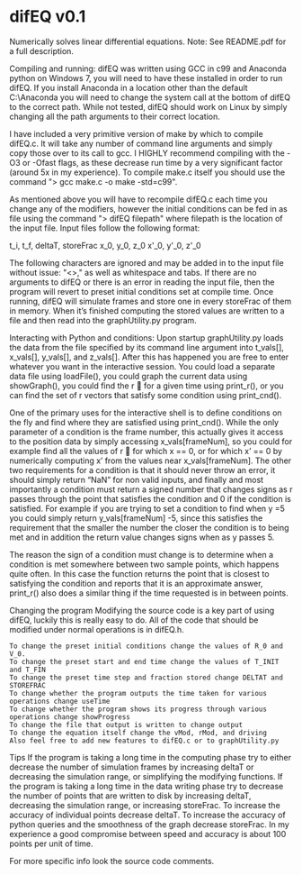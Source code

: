 # difEQ v0.1
Numerically solves linear differential equations.
Note: See README.pdf for a full description.

Compiling and running:
 difEQ was written using GCC in c99 and Anaconda python on Windows 7, you will need to have these installed in order to run difEQ. If you install Anaconda in a location other than the default C:\Anaconda you will need to change the system call at the bottom of difEQ to the correct path. While not tested, difEQ should work on Linux by simply changing all the path arguments to their correct location.
    
 I have included a very primitive version of make by which to compile difEQ.c. It will take any number of command line arguments and simply copy those over to its call to gcc. I HIGHLY recommend compiling with the -O3 or -Ofast flags, as these decrease run time by a very significant factor (around 5x in my experience). To compile make.c itself you should use the command "> gcc make.c -o make -std=c99".
  
 As mentioned above you will have to recompile difEQ.c each time you change any of the modifiers, however the initial conditions can be fed in as file using the command "> difEQ filepath" where filepath is the location of the input file. Input files follow the following format:

t_i, t_f, deltaT, storeFrac
 x_0, y_0, z_0
x'_0, y'_0, z'_0

The following characters are ignored and may be added in to the input file without issue: "<>," as well as whitespace and tabs. If there are no arguments to difEQ or there is an error in reading the input file, then the program will revert to preset initial conditions set at compile time. Once running, difEQ will simulate frames and store one in every storeFrac of them in memory. When it’s finished computing the stored values are written to a file and then read into the graphUtility.py program.


Interacting with Python and conditions:
Upon startup graphUtility.py loads the data from the file specified by its command line argument into t_vals[], x_vals[], y_vals[], and z_vals[]. After this has happened you are free to enter whatever you want in the interactive session. You could load a separate data file using loadFile(), you could graph the current data using showGraph(), you could find the r ⃗ for a given time using print_r(), or you can find the set of r vectors that satisfy some condition using print_cnd(). 

One of the primary uses for the interactive shell is to define conditions on the fly and find where they are satisfied using print_cnd(). While the only parameter of a condition is the frame number, this actually gives it access to the position data by simply accessing x_vals[frameNum], so you could for example find all the values of r ⃗ for which x == 0, or for which x’ == 0 by numerically computing x’ from the values near x_vals[frameNum]. The other two requirements for a condition is that it should never throw an error, it should simply return “NaN” for non valid inputs, and finally and most importantly a condition must return a signed number that changes signs as r passes through the point that satisfies the condition and 0 if the condition is satisfied. For example if you are trying to set a condition to find when y =5 you could simply return y_vals[frameNum] -5,  since this satisfies the requirement that the smaller the number the closer the condition is to being met and in addition the return value changes signs when as y passes 5.

 The reason the sign of a condition must change is to determine when a condition is met somewhere between two sample points, which happens quite often. In this case the function returns the point that is closest to satisfying the condition and reports that it is an approximate answer, print_r() also does a similar thing if the time requested is in between points.


Changing the program
Modifying the source code is a key part of using difEQ, luckily this is really easy to do. All of the code that should be modified under normal operations is in difEQ.h. 

	To change the preset initial conditions change the values of R_0 and V_0.
	To change the preset start and end time change the values of T_INIT and T_FIN
	To change the preset time step and fraction stored change DELTAT and STOREFRAC
	To change whether the program outputs the time taken for various operations change useTime
	To change whether the program shows its progress through various operations change showProgress
	To change the file that output is written to change output
	To change the equation itself change the vMod, rMod, and driving
	Also feel free to add new features to difEQ.c or to graphUtility.py


Tips 
	If the program is taking a long time in the computing phase try to either decrease the number of simulation frames by increasing deltaT or decreasing the simulation range, or simplifying the modifying functions.
	If the program is taking a long time in the data writing phase try to decrease the number of points that are written to disk by increasing deltaT, decreasing the simulation range, or increasing storeFrac.
	To increase the accuracy of individual points decrease deltaT.
	To increase the accuracy of python queries and the smoothness of the graph decrease storeFrac.
	In my experience a good compromise between speed and accuracy is about 100 points per unit of time.



For more specific info look the source code comments.
